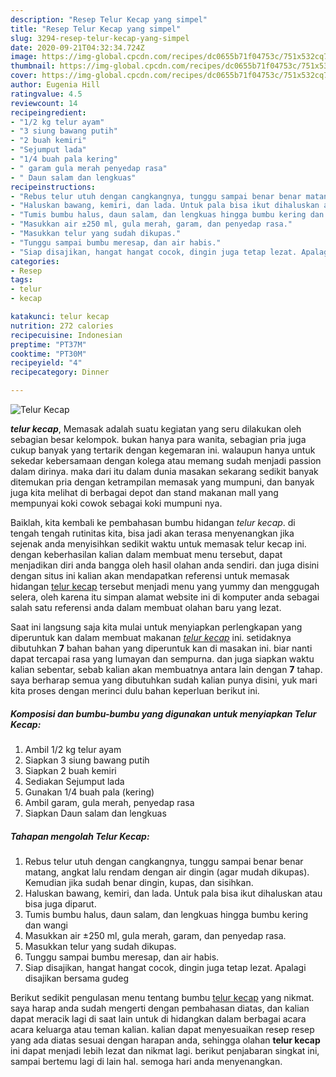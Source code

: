 ```yaml
---
description: "Resep Telur Kecap yang simpel"
title: "Resep Telur Kecap yang simpel"
slug: 3294-resep-telur-kecap-yang-simpel
date: 2020-09-21T04:32:34.724Z
image: https://img-global.cpcdn.com/recipes/dc0655b71f04753c/751x532cq70/telur-kecap-foto-resep-utama.jpg
thumbnail: https://img-global.cpcdn.com/recipes/dc0655b71f04753c/751x532cq70/telur-kecap-foto-resep-utama.jpg
cover: https://img-global.cpcdn.com/recipes/dc0655b71f04753c/751x532cq70/telur-kecap-foto-resep-utama.jpg
author: Eugenia Hill
ratingvalue: 4.5
reviewcount: 14
recipeingredient:
- "1/2 kg telur ayam"
- "3 siung bawang putih"
- "2 buah kemiri"
- "Sejumput lada"
- "1/4 buah pala kering"
- " garam gula merah penyedap rasa"
- " Daun salam dan lengkuas"
recipeinstructions:
- "Rebus telur utuh dengan cangkangnya, tunggu sampai benar benar matang, angkat lalu rendam dengan air dingin (agar mudah dikupas). Kemudian jika sudah benar dingin, kupas, dan sisihkan."
- "Haluskan bawang, kemiri, dan lada. Untuk pala bisa ikut dihaluskan atau bisa juga diparut."
- "Tumis bumbu halus, daun salam, dan lengkuas hingga bumbu kering dan wangi"
- "Masukkan air ±250 ml, gula merah, garam, dan penyedap rasa."
- "Masukkan telur yang sudah dikupas."
- "Tunggu sampai bumbu meresap, dan air habis."
- "Siap disajikan, hangat hangat cocok, dingin juga tetap lezat. Apalagi disajikan bersama gudeg"
categories:
- Resep
tags:
- telur
- kecap

katakunci: telur kecap 
nutrition: 272 calories
recipecuisine: Indonesian
preptime: "PT37M"
cooktime: "PT30M"
recipeyield: "4"
recipecategory: Dinner

---
```



![Telur Kecap](https://img-global.cpcdn.com/recipes/dc0655b71f04753c/751x532cq70/telur-kecap-foto-resep-utama.jpg)

<b><i>telur kecap</i></b>, Memasak adalah suatu kegiatan yang seru dilakukan oleh sebagian besar kelompok. bukan hanya para wanita, sebagian pria juga cukup banyak yang tertarik dengan kegemaran ini. walaupun hanya untuk sekedar kebersamaan dengan kolega atau memang sudah menjadi passion dalam dirinya. maka dari itu dalam dunia masakan sekarang sedikit banyak ditemukan pria dengan ketrampilan memasak yang mumpuni, dan banyak juga kita melihat di berbagai depot dan stand makanan mall yang mempunyai koki cowok sebagai koki mumpuni nya.



Baiklah, kita kembali ke pembahasan bumbu hidangan <i>telur kecap</i>. di tengah tengah rutinitas kita, bisa jadi akan terasa menyenangkan jika sejenak anda menyisihkan sedikit waktu untuk memasak telur kecap ini. dengan keberhasilan kalian dalam membuat menu tersebut, dapat menjadikan diri anda bangga oleh hasil olahan anda sendiri. dan juga disini dengan situs ini kalian akan mendapatkan referensi untuk memasak hidangan <u>telur kecap</u> tersebut menjadi menu yang yummy dan menggugah selera, oleh karena itu simpan alamat website ini di komputer anda sebagai salah satu referensi anda dalam membuat olahan baru yang lezat.


Saat ini langsung saja kita mulai untuk menyiapkan perlengkapan yang diperuntuk kan dalam membuat makanan <u><i>telur kecap</i></u> ini. setidaknya dibutuhkan <b>7</b> bahan bahan yang diperuntuk kan di masakan ini. biar nanti dapat tercapai rasa yang lumayan dan sempurna. dan juga siapkan waktu kalian sebentar, sebab kalian akan membuatnya antara lain dengan <b>7</b> tahap. saya berharap semua yang dibutuhkan sudah kalian punya disini, yuk mari kita proses dengan merinci dulu bahan keperluan berikut ini.

<!--inarticleads1-->

##### Komposisi dan bumbu-bumbu yang digunakan untuk menyiapkan Telur Kecap:

1. Ambil 1/2 kg telur ayam
1. Siapkan 3 siung bawang putih
1. Siapkan 2 buah kemiri
1. Sediakan Sejumput lada
1. Gunakan 1/4 buah pala (kering)
1. Ambil  garam, gula merah, penyedap rasa
1. Siapkan  Daun salam dan lengkuas




<!--inarticleads2-->

##### Tahapan mengolah Telur Kecap:

1. Rebus telur utuh dengan cangkangnya, tunggu sampai benar benar matang, angkat lalu rendam dengan air dingin (agar mudah dikupas). Kemudian jika sudah benar dingin, kupas, dan sisihkan.
1. Haluskan bawang, kemiri, dan lada. Untuk pala bisa ikut dihaluskan atau bisa juga diparut.
1. Tumis bumbu halus, daun salam, dan lengkuas hingga bumbu kering dan wangi
1. Masukkan air ±250 ml, gula merah, garam, dan penyedap rasa.
1. Masukkan telur yang sudah dikupas.
1. Tunggu sampai bumbu meresap, dan air habis.
1. Siap disajikan, hangat hangat cocok, dingin juga tetap lezat. Apalagi disajikan bersama gudeg




Berikut sedikit pengulasan menu tentang bumbu <u>telur kecap</u> yang nikmat. saya harap anda sudah mengerti dengan pembahasan diatas, dan kalian dapat meracik lagi di saat lain untuk di hidangkan dalam berbagai acara acara keluarga atau teman kalian. kalian dapat menyesuaikan resep resep yang ada diatas sesuai dengan harapan anda, sehingga olahan <b>telur kecap</b> ini dapat menjadi lebih lezat dan nikmat lagi. berikut penjabaran singkat ini, sampai bertemu lagi di lain hal. semoga hari anda menyenangkan.
